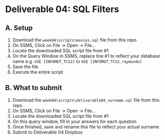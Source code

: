 # Deliverable 04: SQL Filters

## A. Setup

1. Download the `week04\scripts\movies.sql` file from this repo
2. On SSMS, Click on File -> Open -> File...
3. Locate the downloaded SQL script file from #1
4. On the Query Window in SSMS, replace line #1 to reflect your database name e.g. `USE [INFOMGT_TCS2]` to `USE [INFOMGT_TCS2_raymundo]`
5. Save the file
6. Execute the entire script

## B. What to submit

1. Download the `week04\scripts\deliverable04_surname.sql` file from this repo
2. On SSMS, Click on File -> Open -> File...
3. Locate the downloaded SQL script file from #1
4. On this query window, fill in your answers for each question
5. Once finished, save and rename this file to reflect your actual surname
6. Submit to Deliverable 04 Dropbox
